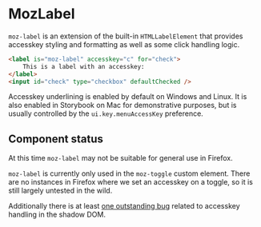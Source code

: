 # MozLabel

`moz-label` is an extension of the built-in `HTMLLabelElement` that provides accesskey styling and formatting as well as some click handling logic.

```html story
<label is="moz-label" accesskey="c" for="check">
    This is a label with an accesskey:
</label>
<input id="check" type="checkbox" defaultChecked />
```

Accesskey underlining is enabled by default on Windows and Linux. It is also enabled in Storybook on Mac for demonstrative purposes, but is usually controlled by the `ui.key.menuAccessKey` preference.

## Component status

At this time `moz-label` may not be suitable for general use in Firefox.

`moz-label` is currently only used in the `moz-toggle` custom element. There are no instances in Firefox where we set an accesskey on a toggle, so it is still largely untested in the wild.

Additionally there is at least [one outstanding bug](https://bugzilla.mozilla.org/show_bug.cgi?id=1819469) related to accesskey handling in the shadow DOM.
